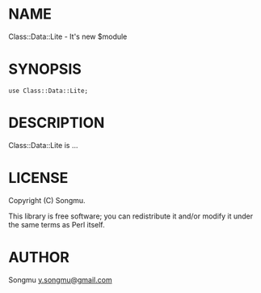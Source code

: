 # NAME

Class::Data::Lite - It's new $module

# SYNOPSIS

    use Class::Data::Lite;

# DESCRIPTION

Class::Data::Lite is ...

# LICENSE

Copyright (C) Songmu.

This library is free software; you can redistribute it and/or modify
it under the same terms as Perl itself.

# AUTHOR

Songmu <y.songmu@gmail.com>
